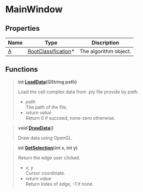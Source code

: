 # MainWindow

## Properties
[A]: #a

| Name                               | Type      | Discription                                |
| ---------------------------------- | --------- | ------------------------------------------ |
| [A]<a id='a'></a> | [RootClassification](RootClassification.md)*     | The algorithm object. |

##  Functions

[LoadData]:#load-data

> <a id='load-data'></a>
> **int [LoadData](QString path)**  
> 
> Load the cell complex data from .ply file provide by *path*.
> 
> * *path*  
>   The path of the file.
> * *return value*  
>   Return 0 if succeed, none-zero otherwise.

[DrawData]:#draw-data

> <a id='draw-data'></a>
> **void [DrawData]\()**  
> 
> Draw data using OpenGL.

[GetSelection]:#get-selection

> <a id='get-selection'></a>
> **int [GetSelection](int x, int y)**  
> 
> Return the edge user clicked.
> 
> * *x, y*  
>   Cursor coordinate.
> * *return value*  
>   Return index of edge, -1 if none.